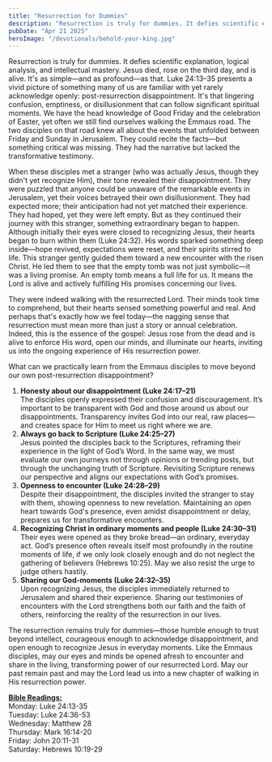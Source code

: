```yaml
---
title: "Resurrection for Dummies"
description: "Resurrection is truly for dummies. It defies scientific explanation, logical analysis, and intellectual mastery. Jesus died, rose on the third day, and is alive."
pubDate: "Apr 21 2025"
heroImage: "/devotionals/behold-your-king.jpg"
---
```


Resurrection is truly for dummies. It defies scientific explanation, logical analysis, and intellectual mastery. Jesus died, rose on the third day, and is alive. It's as simple—and as profound—as that. Luke 24:13–35 presents a vivid picture of something many of us are familiar with yet rarely acknowledge openly: post-resurrection disappointment. It's that lingering confusion, emptiness, or disillusionment that can follow significant spiritual moments. We have the head knowledge of Good Friday and the celebration of Easter, yet often we still find ourselves walking the Emmaus road. The two disciples on that road knew all about the events that unfolded between Friday and Sunday in Jerusalem. They could recite the facts—but something critical was missing. They had the narrative but lacked the transformative testimony.

When these disciples met a stranger (who was actually Jesus, though they didn't yet recognize Him), their tone revealed their disappointment. They were puzzled that anyone could be unaware of the remarkable events in Jerusalem, yet their voices betrayed their own disillusionment. They had expected more; their anticipation had not yet matched their experience. They had hoped, yet they were left empty. But as they continued their journey with this stranger, something extraordinary began to happen. Although initially their eyes were closed to recognizing Jesus, their hearts began to burn within them (Luke 24:32). His words sparked something deep inside—hope revived, expectations were reset, and their spirits stirred to life. This stranger gently guided them toward a new encounter with the risen Christ. He led them to see that the empty tomb was not just symbolic—it was a living promise. An empty tomb means a full life for us. It means the Lord is alive and actively fulfilling His promises concerning our lives.

They were indeed walking with the resurrected Lord. Their minds took time to comprehend, but their hearts sensed something powerful and real. And perhaps that's exactly how we feel today—the nagging sense that resurrection must mean more than just a story or annual celebration. Indeed, this is the essence of the gospel: Jesus rose from the dead and is alive to enforce His word, open our minds, and illuminate our hearts, inviting us into the ongoing experience of His resurrection power.

What can we practically learn from the Emmaus disciples to move beyond our own post-resurrection disappointment?<br />

1. **Honesty about our disappointment (Luke 24:17–21)**<br />
   The disciples openly expressed their confusion and discouragement. It’s important to be transparent with God and those around us about our disappointments. Transparency invites God into our real, raw places—and creates space for Him to meet us right where we are.
2. **Always go back to Scripture (Luke 24:25–27)**<br />
   Jesus pointed the disciples back to the Scriptures, reframing their experience in the light of God’s Word. In the same way, we must evaluate our own journeys not through opinions or trending posts, but through the unchanging truth of Scripture. Revisiting Scripture renews our perspective and aligns our expectations with God’s promises.
3. **Openness to encounter (Luke 24:28–29)**<br />
   Despite their disappointment, the disciples invited the stranger to stay with them, showing openness to new revelation. Maintaining an open heart towards God's presence, even amidst disappointment or delay, prepares us for transformative encounters.
4. **Recognizing Christ in ordinary moments and people (Luke 24:30–31)**<br />
   Their eyes were opened as they broke bread—an ordinary, everyday act. God’s presence often reveals itself most profoundly in the routine moments of life, if we only look closely enough and do not neglect the gathering of believers (Hebrews 10:25). May we also resist the urge to judge others hastily.
5. **Sharing our God-moments (Luke 24:32–35)**<br />
   Upon recognizing Jesus, the disciples immediately returned to Jerusalem and shared their experience. Sharing our testimonies of encounters with the Lord strengthens both our faith and the faith of others, reinforcing the reality of the resurrection in our lives.

The resurrection remains truly for dummies—those humble enough to trust beyond intellect, courageous enough to acknowledge disappointment, and open enough to recognize Jesus in everyday moments. Like the Emmaus disciples, may our eyes and minds be opened afresh to encounter and share in the living, transforming power of our resurrected Lord. May our past remain past and may the Lord lead us into a new chapter of walking in His resurrection power.

**<u>Bible Readings:</u>**<br />
Monday: Luke 24:13-35<br />
Tuesday: Luke 24:36-53<br />
Wednesday: Matthew 28<br />
Thursday: Mark 16:14-20<br />
Friday: John 20:11-31<br />
Saturday: Hebrews 10:19-29
